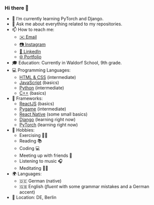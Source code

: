 ### Hi there 👋

- 🌱 I’m currently learning PyTorch and Django.
- 💬 Ask me about everything related to my repositories.
- 📫 How to reach me:
  - [✉️ Email](mailto:luis.w.kisters@gmail.com)
  - [📷 Instagram](https://www.instagram.com/luis.k_bln/)
  - [💼 LinkedIn](https://www.linkedin.com/in/luis-kisters-484650271/)
  - [🌐 Portfolio](http://84.140.155.206:3000/)
- 🎓 Education: Currently in Waldorf School, 9th grade.
- 💻 Programming Languages:
  - [HTML & CSS](https://developer.mozilla.org/en-US/docs/Web/HTML) (intermediate)
  - [JavaScript](https://developer.mozilla.org/en-US/docs/Web/JavaScript) (basics)
  - [Python](https://www.python.org/) (intermediate)
  - [C++](https://www.cplusplus.com/) (basics)
- 🚀 Frameworks:
  - [ReactJS](https://reactjs.org/) (basics)
  - [Pygame](https://www.pygame.org/) (intermediate)
  - [React Native](https://reactnative.dev/) (some small basics)
  - [Django](https://www.djangoproject.com/) (learning right now)
  - [PyTorch](https://pytorch.org/) (learning right now)
- 🎨 Hobbies: 
  - Exercising 🏋️‍♀️ 
  - Reading 📚 
  - Coding 💻 
  - Meeting up with friends 👥 
  - Listening to music 🎧 
  - Meditating 🧘‍♂️ 
- 🌍 Languages:
  - 🇩🇪 German (native)
  - 🇬🇧 English (*fluent* with some grammar mistakes and a German accent)
- 📍 Location: DE, Berlin
